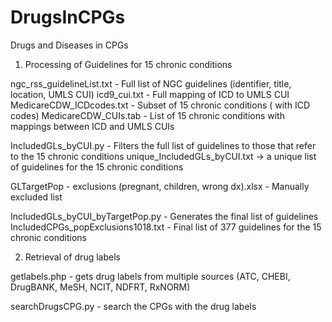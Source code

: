 # DrugsInCPGs
Drugs and Diseases in CPGs

1. Processing of Guidelines
 for 15 chronic conditions

ngc_rss_guidelineList.txt - Full list of NGC guidelines (identifier, title, location, UMLS CUI)
icd9_cui.txt - Full mapping of ICD to UMLS CUI
MedicareCDW_ICDcodes.txt - Subset of 15 chronic conditions ( with ICD codes)
MedicareCDW_CUIs.tab - List of 15 chronic conditions with mappings between ICD and UMLS CUIs 

IncludedGLs_byCUI.py - Filters the full list of guidelines to those that refer to the 15 chronic conditions
unique_IncludedGLs_byCUI.txt -> a unique list of guidelines for the 15 chronic conditions

GLTargetPop - exclusions (pregnant, children, wrong dx).xlsx  - Manually excluded list

IncludedGLs_byCUI_byTargetPop.py - Generates the final list of guidelines
IncludedCPGs_popExclusions1018.txt - Final list of 377 guidelines for the 15 chronic conditions


2. Retrieval of drug labels

getlabels.php - gets drug labels from multiple sources (ATC, CHEBI, DrugBANK, MeSH, NCIT, NDFRT, RxNORM)

searchDrugsCPG.py - search the CPGs with the drug labels

